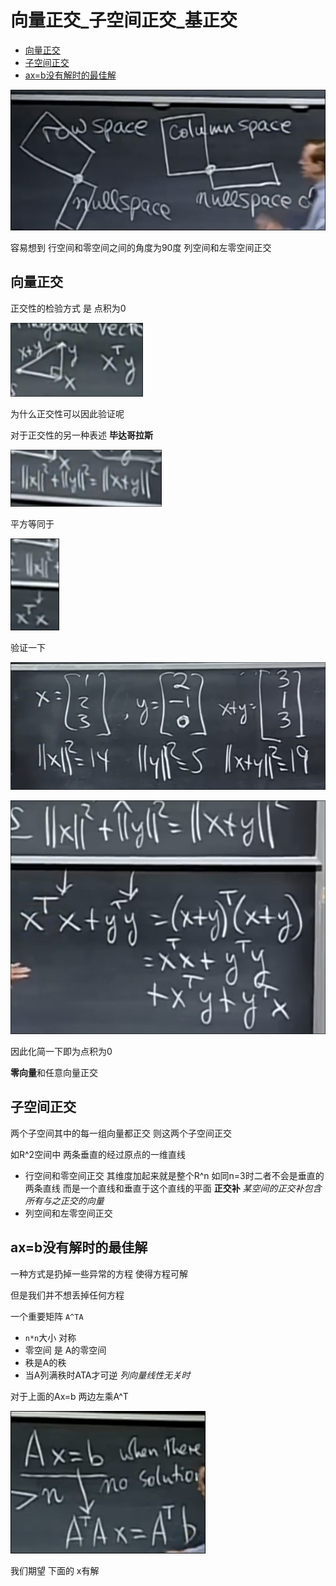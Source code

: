 # 向量正交_子空间正交_基正交
 
* [向量正交](#向量正交)
* [子空间正交](#子空间正交)
* [ax=b没有解时的最佳解](#ax=b没有解时的最佳解)

![](img/a4eab323.png)

容易想到 行空间和零空间之间的角度为90度 列空间和左零空间正交

## 向量正交

正交性的检验方式 是 点积为0

![](img/01492a05.png)

为什么正交性可以因此验证呢 

对于正交性的另一种表述 **毕达哥拉斯**

![](img/500c45b9.png)

平方等同于

![](img/1151c914.png)

验证一下

![](img/c3f56cf0.png)

![](img/451fd9fe.png)

因此化简一下即为点积为0

**零向量**和任意向量正交

## 子空间正交

两个子空间其中的每一组向量都正交 则这两个子空间正交

如R^2空间中 两条垂直的经过原点的一维直线

* 行空间和零空间正交 其维度加起来就是整个R^n 如同n=3时二者不会是垂直的两条直线 而是一个直线和垂直于这个直线的平面 **正交补** *某空间的正交补包含所有与之正交的向量*
* 列空间和左零空间正交 

## ax=b没有解时的最佳解

一种方式是扔掉一些异常的方程 使得方程可解

但是我们并不想丢掉任何方程

一个重要矩阵 `A^TA`

* `n*n`大小 对称
* 零空间 是 A的零空间
* 秩是A的秩
* 当A列满秩时ATA才可逆 *列向量线性无关时*

对于上面的Ax=b 两边左乘A^T
 
![](img/21ad66a4.png)

我们期望 下面的 x有解

